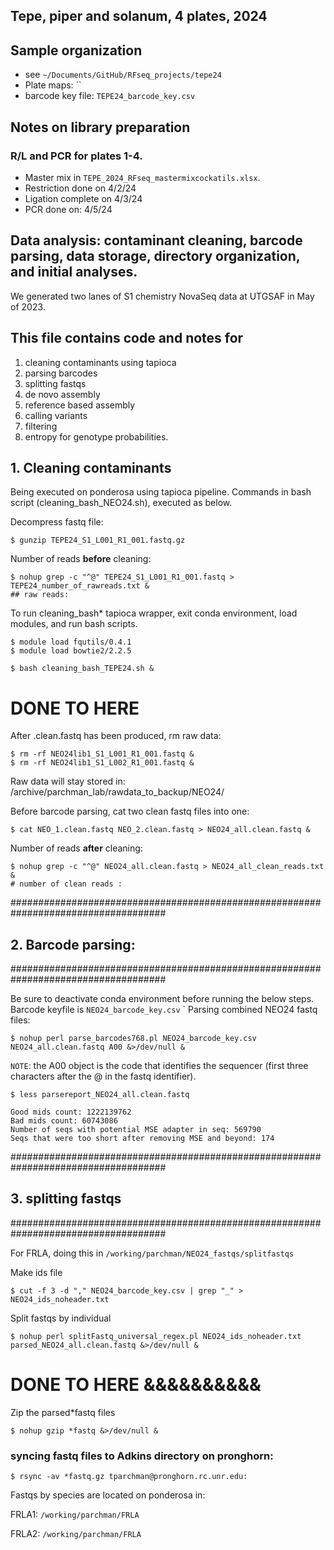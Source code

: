 
## Tepe, piper and solanum, 4 plates, 2024


## Sample organization
- see `~/Documents/GitHub/RFseq_projects/tepe24`
- Plate maps: ``
- barcode key file: `TEPE24_barcode_key.csv`


## Notes on library preparation

### R/L and PCR for plates 1-4. 

- Master mix in `TEPE_2024_RFseq_mastermixcockatils.xlsx`.
- Restriction done on 4/2/24
- Ligation complete on 4/3/24
- PCR done on: 4/5/24

## Data analysis: contaminant cleaning, barcode parsing, data storage, directory organization, and initial analyses.

We generated two lanes of S1 chemistry NovaSeq data at UTGSAF in May of 2023. 


## This file contains code and notes for
1) cleaning contaminants using tapioca
2) parsing barcodes
3) splitting fastqs 
4) de novo assembly
5) reference based assembly
6) calling variants
7) filtering
8) entropy for genotype probabilities.

## 1. Cleaning contaminants

Being executed on ponderosa using tapioca pipeline. Commands in bash script (cleaning_bash_NEO24.sh), executed as below.

Decompress fastq file:

    $ gunzip TEPE24_S1_L001_R1_001.fastq.gz

Number of reads **before** cleaning:

    $ nohup grep -c "^@" TEPE24_S1_L001_R1_001.fastq > TEPE24_number_of_rawreads.txt &
    ## raw reads: 



To run cleaning_bash* tapioca wrapper, exit conda environment, load modules, and run bash scripts.

    $ module load fqutils/0.4.1
    $ module load bowtie2/2.2.5
    
    $ bash cleaning_bash_TEPE24.sh &

# DONE TO HERE

After .clean.fastq has been produced, rm raw data:

    $ rm -rf NEO24lib1_S1_L001_R1_001.fastq &
    $ rm -rf NEO24lib1_S1_L002_R1_001.fastq &


Raw data will stay stored in: /archive/parchman_lab/rawdata_to_backup/NEO24/

Before barcode parsing, cat two clean fastq files into one:

    $ cat NEO_1.clean.fastq NEO_2.clean.fastq > NEO24_all.clean.fastq &


Number of reads **after** cleaning:

    $ nohup grep -c "^@" NEO24_all.clean.fastq > NEO24_all_clean_reads.txt &
    # number of clean reads : 

####################################################################################
## 2. Barcode parsing:
####################################################################################

Be sure to deactivate conda environment before running the below steps. Barcode keyfile is `NEO24_barcode_key.csv`
`
Parsing combined NEO24 fastq files:

    $ nohup perl parse_barcodes768.pl NEO24_barcode_key.csv NEO24_all.clean.fastq A00 &>/dev/null &



`NOTE`: the A00 object is the code that identifies the sequencer (first three characters after the @ in the fastq identifier).

    $ less parsereport_NEO24_all.clean.fastq 

    Good mids count: 1222139762
    Bad mids count: 60743086
    Number of seqs with potential MSE adapter in seq: 569790
    Seqs that were too short after removing MSE and beyond: 174


####################################################################################
## 3. splitting fastqs
####################################################################################

For FRLA, doing this in `/working/parchman/NEO24_fastqs/splitfastqs`

Make ids file

    $ cut -f 3 -d "," NEO24_barcode_key.csv | grep "_" > NEO24_ids_noheader.txt


Split fastqs by individual

    $ nohup perl splitFastq_universal_regex.pl NEO24_ids_noheader.txt parsed_NEO24_all.clean.fastq &>/dev/null &



# DONE TO HERE &&&&&&&&&&


Zip the parsed*fastq files

    $ nohup gzip *fastq &>/dev/null &

### syncing fastq files to Adkins directory on pronghorn:


    $ rsync -av *fastq.gz tparchman@pronghorn.rc.unr.edu:
Fastqs by species are located on ponderosa in:

FRLA1:
`/working/parchman/FRLA`

FRLA2:
`/working/parchman/FRLA`

